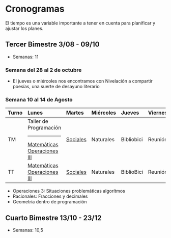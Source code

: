 # Cronogramas

El tiempo es una variable importante a tener en cuenta para planificar y ajustar los planes.

## Tercer Bimestre 3/08 - 09/10
  - Semanas: 11

### Semana del 28 al 2 de octubre
- El jueves o miércoles nos encontramos con Nivelación a compartir poesías, una suerte de desayuno literario
### Semana 10 al 14 de Agosto
|Turno|Lunes|Martes|Miércoles|Jueves|Viernes|
|:---|:----|:-----|:--------|:-----|:------|
|TM  |Taller de Programación <hr> [Matemáticas Operaciones III](operaciones3.md)|[Sociales](sanMartin.md) |Naturales |Bibliobici |Reunión|
|TT  |[Matemáticas Operaciones III](operaciones3.md)|[Sociales](sanMartin.md)|Naturales|BiblioBici| Reunión|
  

- Operaciones 3: Situaciones problemáticas algorítmos
- Racionales: Fracciones y decimales
- Geometría dentro de programación


## Cuarto Bimestre 13/10 - 23/12
  - Semanas: 10,5




